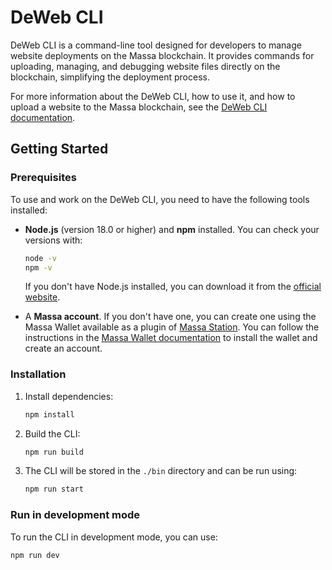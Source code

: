# DeWeb CLI

DeWeb CLI is a command-line tool designed for developers to manage website deployments on the Massa blockchain. It provides commands for uploading, managing, and debugging website files directly on the blockchain, simplifying the deployment process.

For more information about the DeWeb CLI, how to use it, and how to upload a website to the Massa blockchain, see the [DeWeb CLI documentation](https://docs.massa.net/docs/deweb/cli/overview).

## Getting Started

### Prerequisites

To use and work on the DeWeb CLI, you need to have the following tools installed:

- **Node.js** (version 18.0 or higher) and **npm** installed. You can check your versions with:

  ```bash
  node -v
  npm -v
  ```

  If you don't have Node.js installed, you can download it from the [official website](https://nodejs.org/).

- A **Massa account**. If you don't have one, you can create one using the Massa Wallet available as a plugin of [Massa Station](https://station.massa.net/). You can follow the instructions in the [Massa Wallet documentation](https://docs.massa.net/docs/massaStation/massa-wallet/getting-started) to install the wallet and create an account.

### Installation

1. Install dependencies:

   ```bash
   npm install
   ```

2. Build the CLI:

   ```bash
   npm run build
   ```

3. The CLI will be stored in the `./bin` directory and can be run using:
   ```bash
   npm run start
   ```

### Run in development mode

To run the CLI in development mode, you can use:

```bash
npm run dev
```

